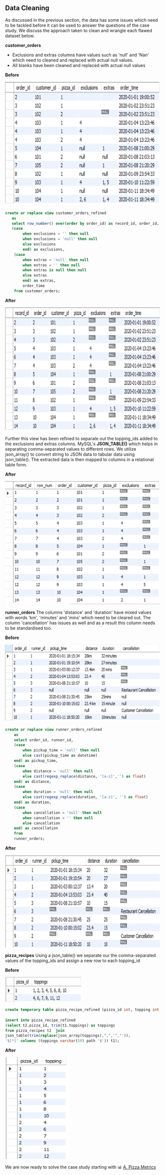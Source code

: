 ## Data Cleaning

As discussed in the previous section, the data has some issues which need to be tackled before it can be used to answer the questions of the case study.
We discuss the approach taken to clean and wrangle each flawed dataset below.

**customer_orders**
- Exclusions and extras columns have values such as 'null' and 'Nan' which need to cleaned and replaced with actual null values.
- All blanks have been cleaned and replaced with actual null values 

**Before** </br>

<img src = "https://github.com/ShrutiL1396/SQL/blob/main/Case%20Studies/8-Week-SQL-Challenge/Case_Study_2/Image_Set_2/co_unc.PNG" width="550" height="400"/>

```sql
create or replace view customer_orders_refined
   as
   select row_number() over(order by order_id) as record_id, order_id, customer_id, pizza_id,
   (case 
		when exclusions = '' then null
        when exclusions = 'null' then null
        else exclusions
        end) as exclusions,
	(case
		when extras = 'null' then null
        when extras = '' then null
        when extras is null then null
        else extras
        end) as extras,
        order_time
	from customer_orders;
 ```
 **After** </br>
 
<img src = "https://github.com/ShrutiL1396/SQL/blob/main/Case%20Studies/8-Week-SQL-Challenge/Case_Study_2/Image_Set_2/co_clean.PNG" width="580" height="400"/>

Further this view has been refined to separate out the topping_ids added to the exclusions and extras columns.
MySQL's **JSON_TABLE()** which helps in separating comma-separated values to different rows.
We utilize json_array() to convert string to JSON data to tabular data using json_table(). 
The extracted data is then mapped to columns in a relational table form.

**After** </br>

<img src = "https://github.com/ShrutiL1396/SQL/blob/main/Case%20Studies/8-Week-SQL-Challenge/Case_Study_2/Image_Set_2/co_clean2.PNG" width="550" height="400"/>

**runner_orders**
The columns 'distance' and 'duration' have mixed values with words 'km', 'minutes' and 'mins' which need to be cleared out.
The column 'cancellation' has issues as well and as a result this column needs to be standardised too. 

**Before** </br>

<img src = "https://github.com/ShrutiL1396/SQL/blob/main/Case%20Studies/8-Week-SQL-Challenge/Case_Study_2/Image_Set_2/ro_unc.PNG" width="600" height="250"/>

```sql
create or replace view runner_orders_refined 
    as
    select order_id, runner_id, 
    (case
		when pickup_time = 'null' then null
        else cast(pickup_time as datetime)
	end) as pickup_time,
    (case
		when distance = 'null' then null
        else cast(regexp_replace(distance, '[a-z]','') as float)
	end) as distance,
    (case
		when duration = 'null' then null
        else cast(regexp_replace(duration, '[a-z]', '') as float)
	end) as duration,
    (case
		when cancellation = 'null' then null
        when cancellation = '' then null
        else cancellation
	end) as cancellation
	from
    runner_orders;
```
**After** </br>

<img src = "https://github.com/ShrutiL1396/SQL/blob/main/Case%20Studies/8-Week-SQL-Challenge/Case_Study_2/Image_Set_2/ro_clean.PNG" width="650" height="300"/>

**pizza_recipes**
Using a json_table() we separate our the comma-separated values of the topping_ids and assign a new row to each topping_id

**Before** </br>

<img src = "https://github.com/ShrutiL1396/SQL/blob/main/Case%20Studies/8-Week-SQL-Challenge/Case_Study_2/Image_Set_2/pizza_unc.PNG" width="250" height="80"/>

```sql
create temporary table pizza_recipe_refined (pizza_id int, topping int);

insert into pizza_recipe_refined
(select t2.pizza_id, trim(t1.toppings) as toppings
from pizza_recipes t2  join
json_table(trim(replace(json_array(toppings),",",'","')),
'$[*]' columns (toppings varchar(50) path '$')) t1);

```

**After** </br>

<img src = "https://github.com/ShrutiL1396/SQL/blob/main/Case%20Studies/8-Week-SQL-Challenge/Case_Study_2/Image_Set_2/pizza_clean.PNG" width="210" height="330"/>

We are now ready to solve the case study starting with :bar_chart: [A. Pizza Metrics](https://github.com/ShrutiL1396/SQL/tree/main/Case%20Studies/8-Week-SQL-Challenge/Case_Study_2) 
